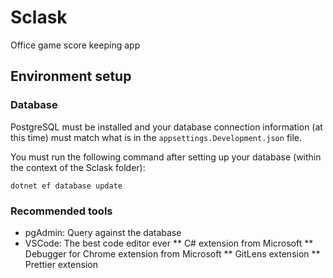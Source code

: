 # Sclask
Office game score keeping app

## Environment setup
### Database
PostgreSQL must be installed and your database connection information (at this time) must match what is in the `appsettings.Development.json` file.

You must run the following command after setting up your database (within the context of the Sclask folder):
```
dotnet ef database update
```

### Recommended tools
* pgAdmin: Query against the database
* VSCode: The best code editor ever
** C# extension from Microsoft
** Debugger for Chrome extension from Microsoft
** GitLens extension
** Prettier extension
